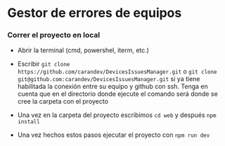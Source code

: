 # Gestor de errores de equipos

### Correr el proyecto en local

- Abrir la terminal (cmd, powershel, iterm, etc.)

- Escribir `git clone https://github.com/carandev/DevicesIssuesManager.git` o `git clone git@github.com:carandev/DevicesIssuesManager.git` si ya tiene
habilitada la conexión entre su equipo y github con ssh. Tenga en cuenta que en el directorio donde ejecute el comando será donde se cree la carpeta
con el proyecto

- Una vez en la carpeta del proyecto escribimos `cd web` y después `npm install`

- Una vez hechos estos pasos ejecutar el proyecto con `npm run dev`
